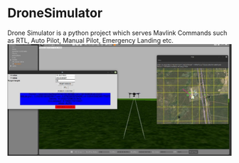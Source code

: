 # DroneSimulator
Drone Simulator is a python project which serves Mavlink Commands such as RTL, Auto Pilot, Manual Pilot, Emergency Landing etc. 
![alt text](https://github.com/m1rzahan/DroneSimulator/blob/master/project1.jpeg)
